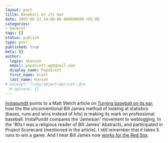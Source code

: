 ```yaml
---
layout: post
title: Baseball on its ear
date: 2003-06-22 14:06:09.000000000 +02:00
categories:
- General
tags: []
status: publish
type: post
published: true
meta: {}
author:
  login: shanson
  email: papascott-wp@gmail.com
  display_name: PapaScott
  first_name: Scott
  last_name: Hanson
# excerpt: !ruby/object:Hpricot::Doc
  # options: {}
---
```

<p><a title="Instapundit.com:" href="http://www.instapundit.com/archives/010213.php#010213">Instapundit</a> points to a Matt Welch article on <a title="NATIONAL POST" href="http://www.nationalpost.com/review/story.html?id=BEE0DE33-3215-4E9F-933B-C1951689F7FC">Turning baseball on its ear</a>, how the the unconventional Bill James method of looking at statistics (bases, runs and wins instead of hits) is making its mark on professional baseball. InstaPundit compares the 'Jamesian' movement to weblogging. In the '80s I was a religious reader of Bill James' Abstracts, and participated in Project Scorecard (mentioned in the article). I still remember that it takes 5 runs to win a game. And I hear Bill James now   <a title="USATODAY.com - Red Sox hire 'Baseball Abstract' author Bill James" href="http://www.usatoday.com/sports/baseball/al/redsox/2002-11-15-james_x.htm">works for the Red Sox</a>.</p>
